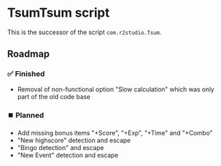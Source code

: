 # TsumTsum script
This is the successor of the script `com.r2studio.Tsum`.  

## Roadmap

### ✅ Finished
- Removal of non-functional option "Slow calculation" which was only part of the old code base

### ⏹️ Planned
- Add missing bonus items "+Score", "+Exp", "+Time" and "+Combo"
- "New highscore" detection and escape
- "Bingo detection" and escape 
- "New Event" detection and escape
